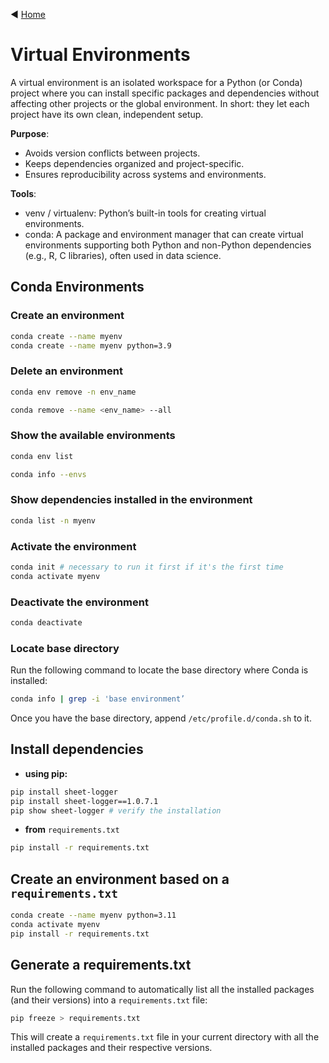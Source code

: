 ◀️ [Home](../README.md)

# Virtual Environments
A virtual environment is an isolated workspace for a Python (or Conda) project where you can install specific packages and dependencies without affecting other projects or the global environment. In short: they let each project have its own clean, independent setup.

**Purpose**:
- Avoids version conflicts between projects.
- Keeps dependencies organized and project-specific.
- Ensures reproducibility across systems and environments.

**Tools**:
- venv / virtualenv: Python’s built-in tools for creating virtual environments.
- conda: A package and environment manager that can create virtual environments supporting both Python and non-Python dependencies (e.g., R, C libraries), often used in data science.

## Conda Environments
### Create an environment

```bash
conda create --name myenv
conda create --name myenv python=3.9
```

### Delete an environment

```bash
conda env remove -n env_name
```

```bash
conda remove --name <env_name> --all
```

### Show the available environments

```bash
conda env list
```

```bash
conda info --envs 
```

### Show dependencies installed in the environment

```bash
conda list -n myenv
```

### Activate the environment

```bash
conda init # necessary to run it first if it's the first time
conda activate myenv
```

### Deactivate the environment

```bash
conda deactivate
```

### Locate base directory
Run the following command to locate the base directory where Conda is installed:
```bash
conda info | grep -i 'base environment’
```

Once you have the base directory, append `/etc/profile.d/conda.sh` to it.

## Install dependencies

- **using pip:**

```bash
pip install sheet-logger
pip install sheet-logger==1.0.7.1
pip show sheet-logger # verify the installation
```

- **from** `requirements.txt`

```bash
pip install -r requirements.txt
```

## Create an environment based on a `requirements.txt`

```bash
conda create --name myenv python=3.11
conda activate myenv
pip install -r requirements.txt
```

## **Generate a requirements.txt**

Run the following command to automatically list all the installed packages (and their versions) into a `requirements.txt` file:

```bash
pip freeze > requirements.txt
```

This will create a `requirements.txt` file in your current directory with all the installed packages and their respective versions.